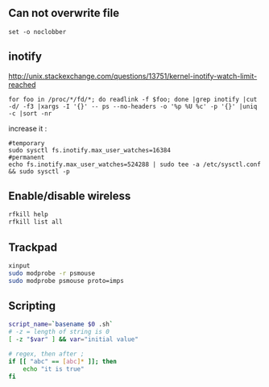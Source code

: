 ## Can not overwrite file

~~~
set -o noclobber
~~~

## inotify

http://unix.stackexchange.com/questions/13751/kernel-inotify-watch-limit-reached

~~~
for foo in /proc/*/fd/*; do readlink -f $foo; done |grep inotify |cut -d/ -f3 |xargs -I '{}' -- ps --no-headers -o '%p %U %c' -p '{}' |uniq -c |sort -nr
~~~

increase it :

~~~
#temporary
sudo sysctl fs.inotify.max_user_watches=16384
#permanent
echo fs.inotify.max_user_watches=524288 | sudo tee -a /etc/sysctl.conf && sudo sysctl -p
~~~

## Enable/disable wireless

~~~bash
rfkill help
rfkill list all
~~~

## Trackpad

~~~bash
xinput
sudo modprobe -r psmouse
sudo modprobe psmouse proto=imps
~~~


## Scripting

~~~ bash
script_name=`basename $0 .sh`
# -z = length of string is 0
[ -z "$var" ] && var="initial value"

# regex, then after ;
if [[ "abc" == [abc]* ]]; then
    echo "it is true"
fi
~~~
